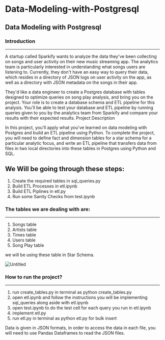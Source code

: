 # Data-Modeling-with-Postgresql
Data Modeling with Postgresql
---
### Introduction
---

A startup called Sparkify wants to analyze the data they've been collecting on songs and user activity on their new music streaming app. The analytics team is particularly interested in understanding what songs users are listening to. Currently, they don't have an easy way to query their data, which resides in a directory of JSON logs on user activity on the app, as well as a directory with JSON metadata on the songs in their app.

They'd like a data engineer to create a Postgres database with tables designed to optimize queries on song play analysis, and bring you on the project. Your role is to create a database schema and ETL pipeline for this analysis. You'll be able to test your database and ETL pipeline by running queries given to you by the analytics team from Sparkify and compare your results with their expected results.
Project Description

In this project, you'll apply what you've learned on data modeling with Postgres and build an ETL pipeline using Python. To complete the project, you will need to define fact and dimension tables for a star schema for a particular analytic focus, and write an ETL pipeline that transfers data from files in two local directories into these tables in Postgres using Python and SQL. 


We Will be going through these steps:
---
1. Create the required tables in sql_queries.py
2. Build ETL Processes in etl.ipynb
3. Build ETL Piplines in etl.py
4. Run some Sanity Checks from test.ipynb

### The tables we are dealing with are:
---
1. Songs table
2. Artists table
3. Times table
4. Users table
5. Song Play table

we will be using these table in Star Schema.


![Untitled](https://user-images.githubusercontent.com/29911679/180615977-6fb41699-98b9-44e9-974f-331838962bcd.png)


### How to run the project?
---
1. run create_tables.py in terminal as python create_tables.py
2. open etl.ipynb and follow the instructions you will be implementing sql_queries along aside with etl.ipynb
3. open test.ipynb to do the test cell for each query you run in etl.ipynb
4. implement etl.py
5. run etl.py in terminal as python etl.py for bulk insert

Data is given in JSON formats, in order to access the data in each file, you will need to use Pandas Dataframes to read the JSON files.
